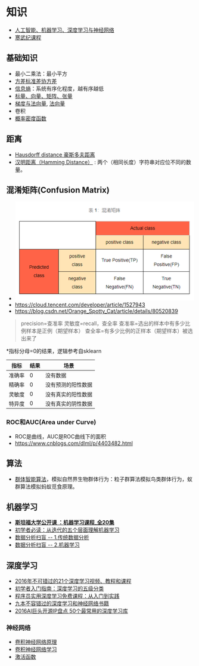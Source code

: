 # 知识

* [人工智能、机器学习、深度学习与神经网络](https://zhuanlan.zhihu.com/p/86794447)
* [寒武纪课程](https://developer.cambricon.com/index/curriculum/index/classid/7.html)

## 基础知识
* 最小二乘法：最小平方
* [方差标准差协方差](https://www.cnblogs.com/xunziji/p/6772227.html)
* [信息熵](http://baike.baidu.com/item/%E4%BF%A1%E6%81%AF%E7%86%B5)：系统有序化程度，越有序越低
* [标量、向量、矩阵、张量](https://easyai.tech/ai-definition/scalar/)
* [梯度与法向量](https://zhuanlan.zhihu.com/p/62718992), [法向量](https://baike.baidu.com/item/%E6%B3%95%E5%90%91%E9%87%8F/1161324)
* 卷积
* [概率密度函数](https://www.zhihu.com/question/263467674)

## 距离
* [Hausdorff distance 豪斯多夫距离](https://blog.csdn.net/lijiaqi0612/article/details/113925215)
* [汉明距离（Hamming Distance）](https://blog.csdn.net/hy592070616/article/details/122272472) : 两个（相同长度）字符串对应位不同的数量。

## 混淆矩阵(Confusion Matrix)
* ![混淆矩阵](../s/ai/confusionMatrix.png)
* https://cloud.tencent.com/developer/article/1527943
* https://blog.csdn.net/Orange_Spotty_Cat/article/details/80520839

>precision=查准率
灵敏度=recall，查全率
查准率=选出的样本中有多少比例样本是正例（期望样本）
查全率=有多少比例的正样本（期望样本）被选出来了

*指标分母=0的结果，逻辑参考自sklearn

| 指标 | 结果 | 场景 |
| :-: | - | - |
| 准确率 | 0 | 没有数据 |
| 精确率 | 0 | 没有预测的阳性数据 |
| 灵敏度 | 0 | 没有真实的阳性数据 |
| 特异度 | 0 | 没有真实的阴性数据 |

### ROC和AUC(Area under Curve)
* ROC是曲线，AUC是ROC曲线下的面积
* https://www.cnblogs.com/dlml/p/4403482.html

## 算法
* [群体智能算法](https://blog.csdn.net/jinpeng_cumt/article/details/52557403)，模拟自然界生物群体行为：粒子群算法模拟鸟类群体行为，蚁群算法模拟蚂蚁觅食原理。

## 机器学习
* **[斯坦福大学公开课 ：机器学习课程_全20集](http://open.163.com/special/opencourse/machinelearning.html)**
* [初学者必读：从迭代的五个层面理解机器学习](http://it.sohu.com/20161229/n477271597.shtml)
* [数据分析扫盲 -- 1.传统数据分析](https://www.zybuluo.com/heavysheep/note/636770)
* [数据分析扫盲 -- 2.机器学习](https://www.zybuluo.com/heavysheep/note/639120)

## 深度学习
* [2016年不可错过的21个深度学习视频、教程和课程](https://zhuanlan.zhihu.com/p/24362823?utm_source=wechat_session&utm_medium=social)
* [初学者入门指南：深度学习的五级分类](http://www.dlworld.cn/ShenDuXueXiYingYong/2764.html)
* [程序员实用深度学习免费课程：从入门到实践](http://it.sohu.com/20161229/n477271598.shtml)
* [九本不容错过的深度学习和神经网络书籍](http://it.sohu.com/20161229/n477271599.shtml)
* [2016AI巨头开源IP盘点 50个最常用的深度学习库](https://news.cnblogs.com/n/559753/)

### 神经网络
* [卷积神经网络原理](https://www.zhihu.com/question/34681168)
* [卷积神经网络学习](https://blog.csdn.net/wjinjie/article/details/105016766)
* [激活函数](https://blog.csdn.net/wjinjie/article/details/104729911)
